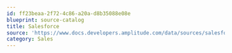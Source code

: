 ```yaml
---
id: ff23beaa-2f72-4c86-a20a-d8b35088e08e
blueprint: source-catalog
title: Salesforce
source: 'https://www.docs.developers.amplitude.com/data/sources/salesforce'
category: Sales
---
```

